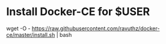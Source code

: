 # Install Docker-CE for $USER


wget -O - https://raw.githubusercontent.com/ravuthz/docker-ce/master/install.sh | bash
